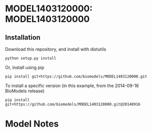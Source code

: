 # MODEL1403120000: MODEL1403120000

## Installation

Download this repository, and install with distutils

`python setup.py install`

Or, install using pip

`pip install git+https://github.com/biomodels/MODEL1403120000.git`

To install a specific version (in this example, from the 2014-09-16 BioModels release)

`pip install git+https://github.com/biomodels/MODEL1403120000.git@20140916`


# Model Notes




